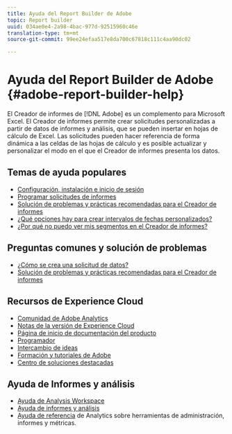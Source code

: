 ```yaml
---
title: Ayuda del Report Builder de Adobe
topic: Report builder
uuid: 034ae0e4-2a98-4bac-977d-92515960c46e
translation-type: tm+mt
source-git-commit: 99ee24efaa517e8da700c67818c111c4aa90dc02

---
```



# Ayuda del Report Builder de Adobe {#adobe-report-builder-help}

El Creador de informes de [!DNL Adobe] es un complemento para Microsoft Excel. El Creador de informes permite crear solicitudes personalizadas a partir de datos de informes y análisis, que se pueden insertar en hojas de cálculo de Excel. Las solicitudes pueden hacer referencia de forma dinámica a las celdas de las hojas de cálculo y es posible actualizar y personalizar el modo en el que el Creador de informes presenta los datos.

<!-- >>[!IMPORTANT]
>
>Update your installation of Report Builder to the latest version. This update is a pre-requisite for running the Analytics user ID migration to the Admin Console, beginning in April 2018.
>
>See [Analytics User Migration to the Admin Console](https://marketing.adobe.com/resources/help/en_US/experience-cloud/admin-console/analytics-migration/) for migration information.

>[!IMPORTANT]
>
>Due to the end of support for TLS 1.0, we recommended that Adobe Report Builder (ARB) users download ARB v5.6.21 prior to September 13, 2018. After that date, prior versions of ARB will not be supported. -->

<!-- Tutorial goes here -->

## Temas de ayuda populares

* [Configuración, instalación e inicio de sesión](setup/login.md)
* [Programar solicitudes de informes](schedule-report-requests.md)
* [Solución de problemas y prácticas recomendadas para el Creador de informes](troubleshoot.md)
* [¿Qué opciones hay para crear intervalos de fechas personalizados?](data-requests/configuring-report-dates/c-customized-date-expressions/t-customized-date-expressions.md)
* [¿Por qué no puedo ver mis segmentos en el Creador de informes?](data-requests/segmentation.md)

## Preguntas comunes y solución de problemas

* [¿Cómo se crea una solicitud de datos?](data-requests/t-create-a-data-request.md)
* [Solución de problemas y prácticas recomendadas para el Creador de informes](troubleshoot.md)

## Recursos de Experience Cloud

* [Comunidad de Adobe Analytics](https://helpx.adobe.com/marketing-cloud/analytics.html)
* [Notas de la versión de Experience Cloud](https://marketing.adobe.com/resources/help/en_US/whatsnew/index.html#Current%20Release%20Notes)
* [Página de inicio de documentación del producto](https://marketing.adobe.com/resources/help/en_US/home/index.html)
* [Programador](https://marketing.adobe.com/resources/help/en_US/home/index.html#Developer)
* [Intercambio de ideas](https://ideas.omniture.com/t5/Adobe-Idea-Exchange-for-Omniture/idb-p/IdeaExchange3)
* [Formación y tutoriales de Adobe](https://helpx.adobe.com/learning.html?promoid=KAUDK)
* [Centro de soluciones destacadas](https://www.omniture.com/en/products/online_business_optimization)

## Ayuda de Informes y análisis

* [Ayuda de Analysis Workspace](https://marketing.adobe.com/resources/help/en_US/analytics/analysis-workspace/)
* [Ayuda de informes y análisis](https://marketing.adobe.com/resources/help/en_US/sc/user/index.html)
* [Ayuda de referencia](https://marketing.adobe.com/resources/help/en_US/reference/index.html) de Analytics sobre herramientas de administración, informes y métricas.
